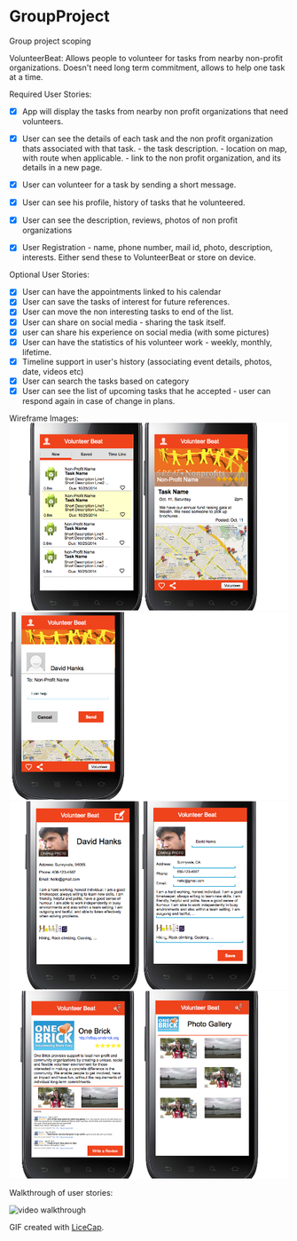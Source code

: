 GroupProject
============

Group project scoping

VolunteerBeat:
Allows people to volunteer for tasks from nearby non-profit organizations.
Doesn't need long term commitment, allows to help one task at a time.

Required User Stories:
* [x] App will display the tasks from nearby non profit organizations that need volunteers.
* [x] User can see the details of each task and the non profit organization thats associated with that task.
       - the task description.
       - location on map, with route when applicable.
       - link to the non profit organization, and its details in a new page.
* [x] User can volunteer for a task by sending a short message.
* [x] User can see his profile, history of tasks that he volunteered.
* [x] User can see the description, reviews, photos of non profit organizations
* [x] User Registration - name, phone number, mail id, photo, description, interests. Either send these to VolunteerBeat or store on device.


Optional User Stories:
* [x] User can have the appointments linked to his calendar
* [x] User can save the tasks of interest for future references.
* [x] User can move the non interesting tasks to end of the list.
* [x] User can share on social media - sharing the task itself.
* [x] user can share his experience on social media (with some pictures)
* [x] User can have the statistics of his volunteer work - weekly, monthly, lifetime.
* [x] Timeline support in user's history (associating event details, photos, date, videos etc)
* [x] User can search the tasks based on category
* [x] User can see the list of upcoming tasks that he accepted - user can respond again in case of change in plans.

Wireframe Images:
![images/task_list_and_task_details.png](images/task_list_and_task_details.png)
![images/volunteer_dialog.png](images/volunteer_dialog.png)
![images/user_profile.png](images/user_profile.png)
![images/org_details.png](images/org_details.png)

Walkthrough of user stories:

![video walkthrough](VolunteerBeatDemo2.gif)

GIF created with [LiceCap](http://www.cockos.com/licecap/).
